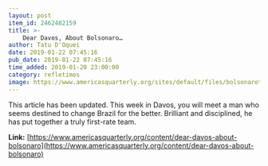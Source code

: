 ```yaml
---
layout: post
item_id: 2462482159
title: >-
    Dear Davos, About Bolsonaro…
author: Tatu D'Oquei
date: 2019-01-22 07:45:16
pub_date: 2019-01-22 07:45:16
time_added: 2019-01-20 23:00:00
category: refletimos
image: https://www.americasquarterly.org/sites/default/files/bolsonarotop_0.jpg
---
```


This article has been updated. This week in Davos, you will meet a man who seems destined to change Brazil for the better. Brilliant and disciplined, he has put together a truly first-rate team.

**Link:** [https://www.americasquarterly.org/content/dear-davos-about-bolsonaro](https://www.americasquarterly.org/content/dear-davos-about-bolsonaro)

